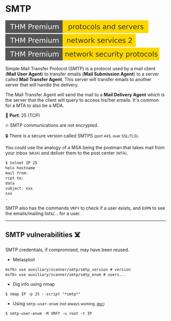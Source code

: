 # SMTP

[![protocolsandservers](../../../cybersecurity/_badges/thmp/protocolsandservers.svg)](https://tryhackme.com/room/protocolsandservers)
[![networkservices2](../../../cybersecurity/_badges/thmp/networkservices2.svg)](https://tryhackme.com/room/networkservices2)
[![networksecurityprotocols](../../../cybersecurity/_badges/thmp/networksecurityprotocols.svg)](https://tryhackme.com/room/networksecurityprotocols)

<div class="row row-cols-lg-2"><div>

Simple Mail Transfer Protocol (SMTP) is a protocol used by a mail client (**Mail User Agent**) to transfer emails (**Mail Submission Agent**) to a server called **Mail Transfer Agent**. This server will transfer emails to another server that will handle the delivery.

The Mail Transfer Agent will send the mail to a **Mail Delivery Agent** which is the server that the client will query to access his/her emails. It's common for a MTA to also be a MDA.

🐊️ **Port**: 25 (TCP)

🔥 SMTP communications are not encrypted.

🔒 There is a secure version called SMTPS <small>(port 445, over SSL/TLS)</small>.

You could use the analogy of a MSA being the postman that takes mail from your inbox <small>(MUA)</small> and deliver them to the post center <small>(MTA)</small>.
</div><div>

```shell!
$ telnet IP 25
helo hostname
mail from:
rcpt to:
data
subject: xxx
xxx
.
```

SMTP also has the commands `VRFY` to check if a user exists, and `EXPN` to see the emails/mailing lists/... for a user.
</div></div>

<hr class="sep-both">

## SMTP vulnerabilities ☠️

<div class="row row-cols-lg-2"><div>

SMTP credentials, if compromised, may have been reused.

* Metasploit

```shell!
msf6> use auxiliary/scanner/smtp/smtp_version # version
msf6> use auxiliary/scanner/smtp/smtp_enum # users...
```
</div><div>

* Dig info using nmap

```shell!
$ nmap IP -p 25 --script "*smtp*"
```

* Using `smtp-user-enum` <small>(not always working, [doc](https://www.kali.org/tools/smtp-user-enum/))</small>

```shell!
$ smtp-user-enum -M VRFY -u root -t IP
```
</div></div>